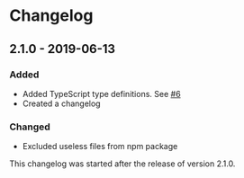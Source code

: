 # Changelog

## 2.1.0 - 2019-06-13

### Added

- Added TypeScript type definitions. See [#6](https://github.com/helmetjs/content-security-policy-builder/issues/6)
- Created a changelog

### Changed

- Excluded useless files from npm package

This changelog was started after the release of version 2.1.0.
